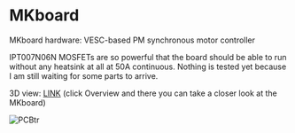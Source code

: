 # MKboard
MKboard hardware: VESC-based PM synchronous motor controller

IPT007N06N MOSFETs are so powerful that the board should be able to run without any heatsink at all at 50A continuous.
Nothing is tested yet because I am still waiting for some parts to arrive.

3D view: [LINK](https://a360.co/3nv4aAm) (click Overview and there you can take a closer look at the MKboard)

![PCBtr](https://user-images.githubusercontent.com/51490354/116314801-df282e80-a7af-11eb-92c7-fcf6957bcb60.png)
